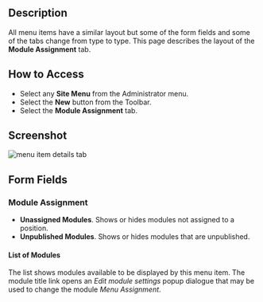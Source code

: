 <!-- Filename: Help6.x:Menu_Item_Module_Assignment / Display title: Menu Item Module Assignment -->

## Description

All menu items have a similar layout but some of the form fields and
some of the tabs change from type to type. This page describes the
layout of the **Module Assignment** tab. 

## How to Access

* Select any **Site Menu** from the Administrator menu.
* Select the **New** button from the Toolbar.
* Select the **Module Assignment** tab.

## Screenshot

![menu item details tab](../../../en/images/menu-items-common/menu-item-module-assignment.png)

## Form Fields

### Module Assignment

- **Unassigned Modules**. Shows or hides modules not assigned to a position.
- **Unpublished Modules**. Shows or hides modules that are unpublished.

#### List of Modules

The list shows modules available to be displayed by this menu item. The module
title link opens an *Edit module settings* popup dialogue that may be used to
change the module *Menu Assignment*.